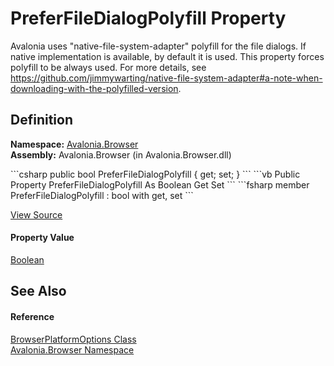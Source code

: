 # PreferFileDialogPolyfill Property


Avalonia uses "native-file-system-adapter" polyfill for the file dialogs. If native implementation is available, by default it is used. This property forces polyfill to be always used. For more details, see https://github.com/jimmywarting/native-file-system-adapter#a-note-when-downloading-with-the-polyfilled-version.



## Definition
**Namespace:** <a href="N_Avalonia_Browser">Avalonia.Browser</a>  
**Assembly:** Avalonia.Browser (in Avalonia.Browser.dll)

<Tabs groupId="api-code-preview">
<TabItem value="csharp" label="C#">
```csharp
public bool PreferFileDialogPolyfill { get; set; }
```
</TabItem>
<TabItem value="vb" label="VB">
```vb
Public Property PreferFileDialogPolyfill As Boolean
	Get
	Set
```
</TabItem>
<TabItem value="fsharp" label="F#">
```fsharp
member PreferFileDialogPolyfill : bool with get, set
```
</TabItem>
</Tabs>



<a href="https://github.com/AvaloniaUI/Avalonia/tree/master/src/Browser/Avalonia.Browser/BrowserAppBuilder.cs#L57" title="View the source code">View Source</a>



#### Property Value
<a href="https://learn.microsoft.com/dotnet/api/system.boolean" target="_blank" rel="noopener noreferrer">Boolean</a>

## See Also


#### Reference
<a href="T_Avalonia_Browser_BrowserPlatformOptions">BrowserPlatformOptions Class</a>  
<a href="N_Avalonia_Browser">Avalonia.Browser Namespace</a>  

